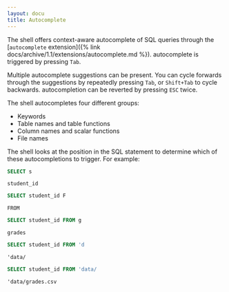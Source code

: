 ```yaml
---
layout: docu
title: Autocomplete
---
```


The shell offers context-aware autocomplete of SQL queries through the [`autocomplete` extension]({% link docs/archive/1.1/extensions/autocomplete.md %}). autocomplete is triggered by pressing `Tab`.

Multiple autocomplete suggestions can be present. You can cycle forwards through the suggestions by repeatedly pressing `Tab`, or `Shift+Tab` to cycle backwards. autocompletion can be reverted by pressing `ESC` twice.

The shell autocompletes four different groups:

* Keywords
* Table names and table functions
* Column names and scalar functions
* File names

The shell looks at the position in the SQL statement to determine which of these autocompletions to trigger. For example:

```sql
SELECT s
```

```text
student_id
```

```sql
SELECT student_id F
```

```text
FROM
```

```sql
SELECT student_id FROM g
```

```text
grades
```

```sql
SELECT student_id FROM 'd
```

```text
'data/
```

```sql
SELECT student_id FROM 'data/
```

```text
'data/grades.csv
```